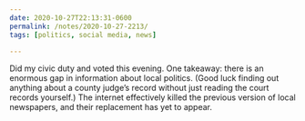 ```yaml
---
date: 2020-10-27T22:13:31-0600
permalink: /notes/2020-10-27-2213/
tags: [politics, social media, news]

---
```


Did my civic duty and voted this evening. One takeaway: there is an enormous gap in information about local politics. (Good luck finding out anything about a county judge’s record without just reading the court records yourself.) The internet effectively killed the previous version of local newspapers, and their replacement has yet to appear.

